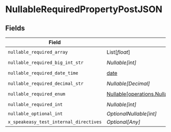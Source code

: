 # NullableRequiredPropertyPostJSON


## Fields

| Field                                                                                                                                                | Type                                                                                                                                                 | Required                                                                                                                                             | Description                                                                                                                                          |
| ---------------------------------------------------------------------------------------------------------------------------------------------------- | ---------------------------------------------------------------------------------------------------------------------------------------------------- | ---------------------------------------------------------------------------------------------------------------------------------------------------- | ---------------------------------------------------------------------------------------------------------------------------------------------------- |
| `nullable_required_array`                                                                                                                            | List[*float*]                                                                                                                                        | :heavy_check_mark:                                                                                                                                   | N/A                                                                                                                                                  |
| `nullable_required_big_int_str`                                                                                                                      | *Nullable[int]*                                                                                                                                      | :heavy_check_mark:                                                                                                                                   | N/A                                                                                                                                                  |
| `nullable_required_date_time`                                                                                                                        | [date](https://docs.python.org/3/library/datetime.html#date-objects)                                                                                 | :heavy_check_mark:                                                                                                                                   | N/A                                                                                                                                                  |
| `nullable_required_decimal_str`                                                                                                                      | *Nullable[Decimal]*                                                                                                                                  | :heavy_check_mark:                                                                                                                                   | N/A                                                                                                                                                  |
| `nullable_required_enum`                                                                                                                             | [Nullable[operations.NullableRequiredPropertyPostNullableRequiredEnum]](../../models/operations/nullablerequiredpropertypostnullablerequiredenum.md) | :heavy_check_mark:                                                                                                                                   | N/A                                                                                                                                                  |
| `nullable_required_int`                                                                                                                              | *Nullable[int]*                                                                                                                                      | :heavy_check_mark:                                                                                                                                   | N/A                                                                                                                                                  |
| `nullable_optional_int`                                                                                                                              | *OptionalNullable[int]*                                                                                                                              | :heavy_minus_sign:                                                                                                                                   | N/A                                                                                                                                                  |
| `x_speakeasy_test_internal_directives`                                                                                                               | *Optional[Any]*                                                                                                                                      | :heavy_minus_sign:                                                                                                                                   | N/A                                                                                                                                                  |